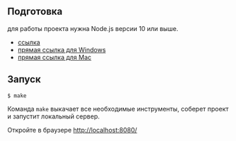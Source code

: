 ## Подготовка

для работы проекта нужна Node.js версии 10 или выше.

* [ссылка](http://nodejs.org)
* [прямая ссылка для Windows](http://nodejs.org/dist/v0.10.35/node-v0.10.35-x86.msi)
* [прямая ссылка для Mac](http://nodejs.org/dist/v0.10.35/node-v0.10.35.pkg)


## Запуск
```
$ make
```

Команда `make` выкачает все необходимые инструменты, соберет проект и запустит локальный сервер.

Откройте в браузере [http://localhost:8080/](http://localhost:8080/)
